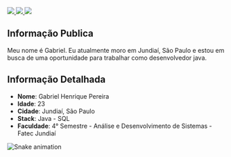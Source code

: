 <div>
    <a target='_blank' href="https://steamcommunity.com/profiles/76561198175045467/">
        <img src="https://img.shields.io/badge/Steam-000000?style=for-the-badge&logo=steam&logoColor=white">
    </a>
    <a target='_blank' href="https://instagram.com/H.e.r.c.o">
        <img src="https://img.shields.io/badge/Instagram-E4405F?style=for-the-badge&logo=instagram&logoColor=white">
    </a>
    <a target='_blank' href="linkedin.com/in/gabriel-pereira-849885213">
        <img src="https://img.shields.io/badge/LinkedIn-0077B5?style=for-the-badge&logo=linkedin&logoColor=white">
    </a>
</div>


## Informação Publica

Meu nome é Gabriel. Eu atualmente moro em Jundiaí, São Paulo e estou em busca de uma oportunidade para trabalhar como desenvolvedor java. 


## Informação Detalhada

* **Nome**: Gabriel Henrique Pereira  
* **Idade**: 23
* **Cidade**: Jundiaí, São Paulo
* **Stack**: Java - SQL
* **Faculdade**: 4° Semestre - Análise e Desenvolvimento de Sistemas - Fatec Jundiaí

![Snake animation](https://github.com/Hekco/Hekco/blob/output/github-contribution-grid-snake.svg)
